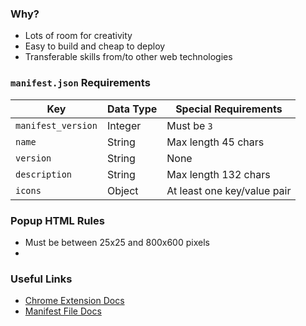 ### Why?

* Lots of room for creativity
* Easy to build and cheap to deploy
* Transferable skills from/to other web technologies

### `manifest.json` Requirements

|Key|Data Type|Special Requirements|
|---|---|---|
|`manifest_version`|Integer|Must be `3`|
|`name`|String|Max length 45 chars|
|`version`|String|None|
|`description`|String|Max length 132 chars|
|`icons`|Object|At least one key/value pair|


### Popup HTML Rules
* Must be between 25x25 and 800x600 pixels
* 



















### Useful Links
* [Chrome Extension Docs](https://developer.chrome.com/docs/extensions)
* [Manifest File Docs](https://developer.chrome.com/docs/extensions/reference/manifest)
